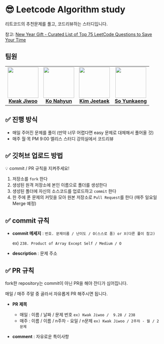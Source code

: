 # 😎 Leetcode Algorithm study
리트코드의 추천문제를 풀고, 코드리뷰하는 스터디입니다.  
  
참고: [New Year Gift - Curated List of Top 75 LeetCode Questions to Save Your Time](https://www.teamblind.com/post/New-Year-Gift---Curated-List-of-Top-75-LeetCode-Questions-to-Save-Your-Time-OaM1orEU)

## 팀원
<table>
  <tr>
   <td align="center"><a href="https://github.com/jiwoo84"><img src="https://avatars.githubusercontent.com/u/86906350?v=4" width="100px;" alt=""/><br /><b>Kwak Jiwoo</b></a></td>
   <td align="center"><a href="https://github.com/nahyyun"><img src="https://avatars.githubusercontent.com/u/86196026?v=4" width="100px;" alt=""/><br /><b>Ko Nahyun</b></a></td>
   <td align="center"><a href="https://github.com/Salmambo"><img src="https://avatars.githubusercontent.com/u/102281327?v=4" width="100px;" alt=""/><br /><b>Kim Jeetaek</b></a></td>
   <td align="center"><a href="https://github.com/yunkaeng"><img src="https://avatars.githubusercontent.com/u/113582099?v=4" width="100px;" alt=""/><br /><b>So Yunkaeng</b></a></td>
   </tr>
 </table>

## ✅ 진행 방식

- 매일 주어진 문제를 풀이 (만약 너무 어렵다면 easy 문제로 대체해서 풀어올 것)
- 매주 월·목 PM 9:00 엘리스 스터디 강의실에서 코드리뷰

## ✅ 깃허브 업로드 방법

<aside>
💡 commit / PR 규칙을 지켜주세요!
</aside>

1. 저장소를 `fork` 한다
2. 생성된 원격 저장소에 본인 이름으로 폴더를 생성한다
3. 생성된 폴더에 자신의 소스코드를 업로드하고 `commit` 한다
4. 한 주에 푼 문제의 커밋을 모아 원본 저장소로 `Pull Request`를 한다 (매주 일요일 Merge 예정)

## ✅ commit 규칙

- **commit 메세지** : `번호. 문제이름 / 난이도 / O(스스로 품) or X(다른 풀이 참고)`
    
    ex) `238. Product of Array Except Self / Medium / O`
    
- **description** : 문제 주소

## ✅ PR 규칙

fork한 repository는 commit이 아닌 PR을 해야 잔디가 심어집니다.

매일 / 매주 주말 중 골라서 자유롭게 PR 해주시면 됩니다. 

- **PR 제목**
    - 매일 : 이름 / 날짜 / 문제 번호 `ex) Kwak Jiwoo /  9.28 / 238`
    - 매주 : 이름 / 이름 / n주차 - 요일 / n문제 `ex) Kwak Jiwoo / 2주차 - 월 / 2문제`
    
- **comment** : 자유로운 특이사항
